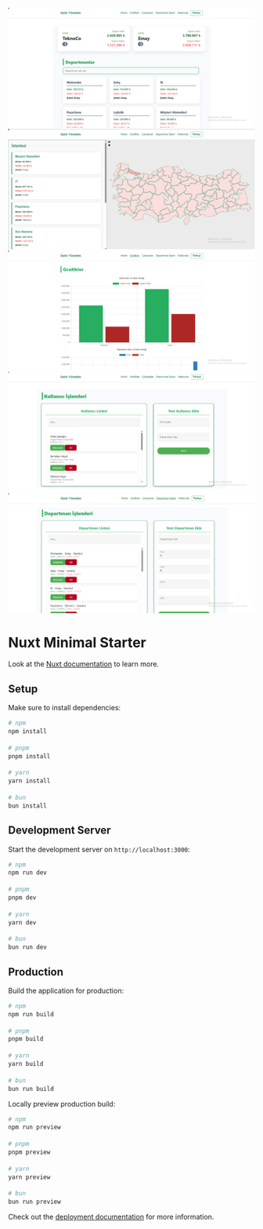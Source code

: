 ![Anasayfa ekran görüntüsü](./public/jqvmap/Ekran%20görüntüsü%202025-07-29%20182448.png)
![Harita ekran görüntüsü](./public/jqvmap/Ekran%20görüntüsü%202025-07-29%20182604.png)
![Grafik ekran görüntüsü](./public/jqvmap/Ekran%20görüntüsü%202025-07-29%20182632.png)
![Kullanıcı İşlem ekran görüntüsü](./public/jqvmap/Ekran%20görüntüsü%202025-07-29%20182704.png)
![Departman İşlem ekran görüntüsü](./public/jqvmap/Ekran%20görüntüsü%202025-07-29%20182740.png)

# Nuxt Minimal Starter

Look at the [Nuxt documentation](https://nuxt.com/docs/getting-started/introduction) to learn more.

## Setup

Make sure to install dependencies:

```bash
# npm
npm install

# pnpm
pnpm install

# yarn
yarn install

# bun
bun install
```

## Development Server

Start the development server on `http://localhost:3000`:

```bash
# npm
npm run dev

# pnpm
pnpm dev

# yarn
yarn dev

# bun
bun run dev
```

## Production

Build the application for production:

```bash
# npm
npm run build

# pnpm
pnpm build

# yarn
yarn build

# bun
bun run build
```

Locally preview production build:

```bash
# npm
npm run preview

# pnpm
pnpm preview

# yarn
yarn preview

# bun
bun run preview
```

Check out the [deployment documentation](https://nuxt.com/docs/getting-started/deployment) for more information.
